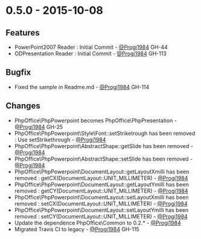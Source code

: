 # 0.5.0 - 2015-10-08

## Features
- PowerPoint2007 Reader : Initial Commit - [@Progi1984](https://github.com/Progi1984) GH-44
- ODPresentation Reader : Initial Commit - [@Progi1984](https://github.com/Progi1984) GH-113

## Bugfix
- Fixed the sample in Readme.md - [@Progi1984](https://github.com/Progi1984) GH-114

## Changes
- PhpOffice\PhpPowerpoint becomes PhpOffice\PhpPresentation - [@Progi1984](https://github.com/Progi1984) GH-25
- PhpOffice\PhpPowerpoint\Style\Font::setStriketrough has been removed : Use setStrikethrough - [@Progi1984](https://github.com/Progi1984)
- PhpOffice\PhpPowerpoint\AbstractShape::getSlide has been removed - [@Progi1984](https://github.com/Progi1984)
- PhpOffice\PhpPowerpoint\AbstractShape::setSlide has been removed - [@Progi1984](https://github.com/Progi1984)
- PhpOffice\PhpPowerpoint\DocumentLayout::getLayoutXmilli has been removed : getCX(DocumentLayout::UNIT_MILLIMETER) - [@Progi1984](https://github.com/Progi1984)
- PhpOffice\PhpPowerpoint\DocumentLayout::getLayoutYmilli has been removed : getCY(DocumentLayout::UNIT_MILLIMETER) - [@Progi1984](https://github.com/Progi1984)
- PhpOffice\PhpPowerpoint\DocumentLayout::setLayoutXmilli has been removed : setCX(DocumentLayout::UNIT_MILLIMETER) - [@Progi1984](https://github.com/Progi1984)
- PhpOffice\PhpPowerpoint\DocumentLayout::setLayoutYmilli has been removed : setCY(DocumentLayout::UNIT_MILLIMETER) - [@Progi1984](https://github.com/Progi1984)
- Update the dependence PhpOffice\Common to 0.2.* - [@Progi1984](https://github.com/Progi1984)
- Migrated Travis CI to legacy - [@Progi1984](https://github.com/Progi1984) GH-115